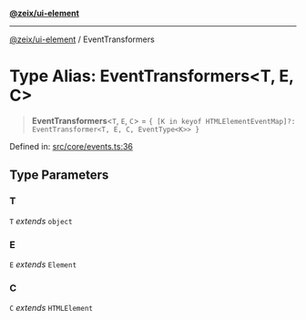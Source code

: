 [**@zeix/ui-element**](../README.md)

***

[@zeix/ui-element](../globals.md) / EventTransformers

# Type Alias: EventTransformers\<T, E, C\>

> **EventTransformers**\<`T`, `E`, `C`\> = `{ [K in keyof HTMLElementEventMap]?: EventTransformer<T, E, C, EventType<K>> }`

Defined in: [src/core/events.ts:36](https://github.com/zeixcom/ui-element/blob/661f034749e9d67cfb1d46cbacb8c3372af8ed61/src/core/events.ts#L36)

## Type Parameters

### T

`T` *extends* `object`

### E

`E` *extends* `Element`

### C

`C` *extends* `HTMLElement`
